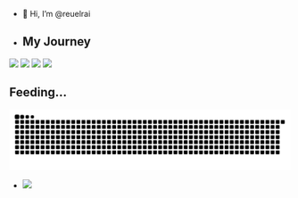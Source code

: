 - 👋 Hi, I’m @reuelrai

- ## My Journey
<div>
  <img width="440px" src="https://github-readme-stats.vercel.app/api?username=reuelrai&show_icons=true&theme=onedark">
  <img width="400px" src="https://github-readme-stats.anuraghazra1.vercel.app/api/top-langs/?username=reuelrai&layout=compact&theme=onedark" />
  <img width="440px" src="https://github-readme-activity-graph.vercel.app/graph?username=reuelrai&theme=github">
  <img width="400px" src="https://github-readme-streak-stats.herokuapp.com/?user=reuelrai&theme=onedark" />
</div>

## Feeding...
![Snake animation](https://raw.githubusercontent.com/reuelrai/reuelrai/output/github-contribution-grid-snake-dark.svg)
- ![](https://komarev.com/ghpvc/?username=your-github-reuelrai&abbreviated=true)

<!---
reuelrai/reuelrai is a ✨ special ✨ repository because its `README.md` (this file) appears on your GitHub profile.
You can click the Preview link to take a look at your changes.
--->
